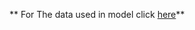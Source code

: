 ** For The data used in model click [here](https://www.microsoft.com/en-us/download/details.aspx?id=54765)**

